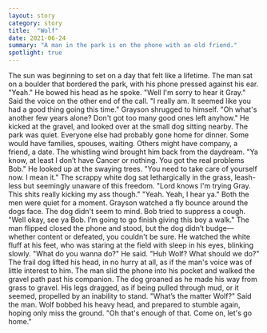 ```yaml
---
layout: story
category: story
title:  "Wolf"
date: 2021-06-24
summary: "A man in the park is on the phone with an old friend."
spotlight: true
---
```


The sun was beginning to set on a day that felt like a lifetime. The man sat on a boulder that bordered the park, with his phone pressed against his ear.
	"Yeah." He bowed his head as he spoke.
	"Well I'm sorry to hear it Gray." Said the voice on the other end of the call. "I really am. It seemed like you had a good thing going this time."
	Grayson shrugged to himself. "Oh what's another few years alone? Don't got too many good ones left anyhow."
	He kicked at the gravel, and looked over at the small dog sitting nearby. The park was quiet. Everyone else had probably gone home for dinner. Some would have families, spouses, waiting. Others might have company, a friend, a date. The whistling wind brought him back from the daydream.
	"Ya know, at least I don’t have Cancer or nothing. You got the real problems Bob." He looked up at the swaying trees. "You need to take care of yourself now. I mean it."
	The scrappy white dog sat lethargically in the grass, leash-less but seemingly unaware of this freedom.
	"Lord knows I'm trying Gray. This shits really kicking my ass though."
	"Yeah. Yeah, I hear ya."
	Both the men were quiet for a moment. Grayson watched a fly bounce around the dogs face. The dog didn't seem to mind. Bob tried to suppress a cough.
	"Well okay, see ya Bob. I’m going to go finish giving this boy a walk."
	The man flipped closed the phone and stood, but the dog didn’t budge—whether content or defeated, you couldn't be sure. He watched the white fluff at his feet, who was staring at the field with sleep in his eyes, blinking slowly.
	"What do you wanna do?" He said. "Huh Wolf? What should we do?"
    The frail dog lifted his head, in no hurry at all, as if the man's voice was of little interest to him. The man slid the phone into his pocket and walked the gravel path past his companion. The dog groaned as he made his way from grass to gravel. His legs dragged, as if being pulled through mud, or it seemed, propelled by an inability to stand.
	"What’s the matter Wolf?" Said the man.
	Wolf bobbed his heavy head, and prepared to stumble again, hoping only miss the ground.
	"Oh that's enough of that. Come on, let's go home."
